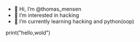 - 👋 Hi, I’m @thomas_mensen
- 👀 I’m interested in hacking
- 🌱 I’m currently learning hacking and  python(oop)


 print("hello,wold")
